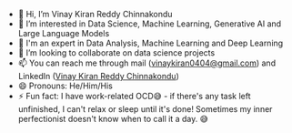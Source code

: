 - 👋 Hi, I’m Vinay Kiran Reddy Chinnakondu
- 👀 I’m interested in Data Science, Machine Learning, Generative AI and Large Language Models
- 🌱 I'm an expert in Data Analysis, Machine Learning and Deep Learning
- 💞️ I’m looking to collaborate on data science projects
- 📫 You can reach me through mail (vinaykiran0404@gmail.com) and LinkedIn ([Vinay Kiran Reddy Chinnakondu](https://www.linkedin.com/in/vinay1819/))
- 😄 Pronouns: He/Him/His
- ⚡ Fun fact: I have work-related OCD😅 - if there's any task left unfinished, I can't relax or sleep until it's done! Sometimes my inner perfectionist doesn't know when to call it a day. 😅

<!---
Vinaykiran1819/Vinaykiran1819 is a ✨ special ✨ repository because its `README.md` (this file) appears on your GitHub profile.
You can click the Preview link to take a look at your changes.
--->
